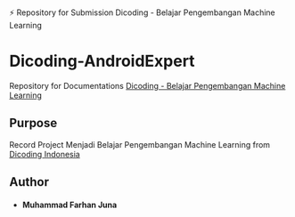 ⚡ Repository for Submission Dicoding - Belajar Pengembangan Machine Learning

# Dicoding-AndroidExpert
Repository for Documentations [Dicoding - Belajar Pengembangan Machine Learning](https://www.dicoding.com/academies/185/)

## Purpose
Record Project Menjadi Belajar Pengembangan Machine Learning from [Dicoding Indonesia](https://www.dicoding.com/)

## Author
* #### Muhammad Farhan Juna
